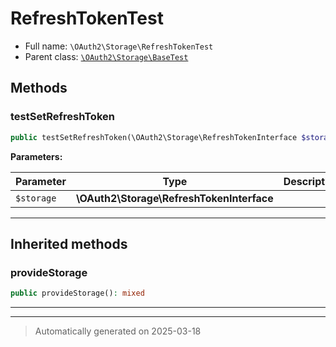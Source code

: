
# RefreshTokenTest





* Full name: `\OAuth2\Storage\RefreshTokenTest`
* Parent class: [`\OAuth2\Storage\BaseTest`](./BaseTest.md)




## Methods


### testSetRefreshToken



```php
public testSetRefreshToken(\OAuth2\Storage\RefreshTokenInterface $storage): mixed
```








**Parameters:**

| Parameter | Type | Description |
|-----------|------|-------------|
| `$storage` | **\OAuth2\Storage\RefreshTokenInterface** |  |





***


## Inherited methods


### provideStorage



```php
public provideStorage(): mixed
```












***


***
> Automatically generated on 2025-03-18
